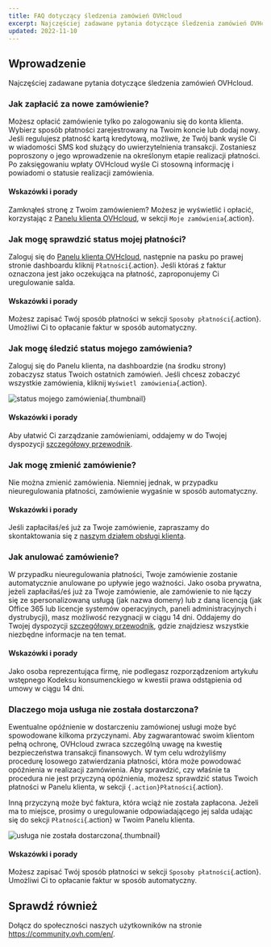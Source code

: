 ```yaml
---
title: FAQ dotyczący śledzenia zamówień OVHcloud
excerpt: Najczęściej zadawane pytania dotyczące śledzenia zamówień OVHcloud
updated: 2022-11-10
---
```


## Wprowadzenie

Najczęściej zadawane pytania dotyczące śledzenia zamówień OVHcloud.

### Jak zapłacić za nowe zamówienie?

Możesz opłacić zamówienie tylko po zalogowaniu się do konta klienta. Wybierz sposób płatności zarejestrowany na Twoim koncie lub dodaj nowy. Jeśli regulujesz płatność kartą kredytową, możliwe, że Twój bank wyśle Ci w wiadomości SMS kod służący do uwierzytelnienia transakcji. Zostaniesz poproszony o jego wprowadzenie na określonym etapie realizacji płatności. Po zaksięgowaniu wpłaty OVHcloud wyśle Ci stosowną informację i powiadomi o statusie realizacji zamówienia.

#### Wskazówki i porady

Zamknąłeś stronę z Twoim zamówieniem? Możesz je wyświetlić i opłacić, korzystając z [Panelu klienta OVHcloud](/links/manager), w sekcji `Moje zamówienia`{.action}.

### Jak mogę sprawdzić status mojej płatności?

Zaloguj się do [Panelu klienta OVHcloud](/links/manager), następnie na pasku po prawej stronie dashboardu kliknij `Płatności`{.action}. Jeśli któraś z faktur oznaczona jest jako oczekująca na płatność, zaproponujemy Ci uregulowanie salda.

#### Wskazówki i porady

Możesz zapisać Twój sposób płatności w sekcji `Sposoby płatności`{.action}. Umożliwi Ci to opłacanie faktur w sposób automatyczny.

### Jak mogę śledzić status mojego zamówienia?

Zaloguj się do Panelu klienta, na dashboardzie (na środku strony) zobaczysz status Twoich ostatnich zamówień. Jeśli chcesz zobaczyć wszystkie zamówienia, kliknij `Wyświetl zamówienia`{.action}.

![status mojego zamówienia](images/order_final-min.gif){.thumbnail}

#### Wskazówki i porady

Aby ułatwić Ci zarządzanie zamówieniami, oddajemy w do Twojej dyspozycji [szczegółowy przewodnik](/pages/account_and_service_management/managing_billing_payments_and_services/managing_ovh_orders).

### Jak mogę zmienić zamówienie?

Nie można zmienić zamówienia. Niemniej jednak, w przypadku nieuregulowania płatności, zamówienie wygaśnie w sposób automatyczny.

#### Wskazówki i porady

Jeśli zapłaciłaś/eś już za Twoje zamówienie, zapraszamy do skontaktowania się z [naszym działem obsługi klienta](https://www.ovhcloud.com/pl/contact/).

### Jak anulować zamówienie?

W przypadku nieuregulowania płatności, Twoje zamówienie zostanie automatycznie anulowane po upływie jego ważności.
Jako osoba prywatna, jeżeli zapłaciłaś/eś już za Twoje zamówienie, ale zamówienie to nie łączy się ze spersonalizowaną usługą (jak nazwa domeny) lub z daną licencją (jak Office 365 lub licencje systemów operacyjnych, paneli administracyjnych i dystrubycji), masz możliwość rezygnacji w ciągu 14 dni. Oddajemy do Twojej dyspozycji [szczegółowy przewodnik](/pages/account_and_service_management/managing_billing_payments_and_services/managing_ovh_orders#korzystanie-z-prawa-do-odstapienia-od-umowy), gdzie znajdziesz wszystkie niezbędne informacje na ten temat.

#### Wskazówki i porady

Jako osoba reprezentująca firmę, nie podlegasz rozporządzeniom artykułu wstępnego Kodeksu konsumenckiego w kwestii prawa odstąpienia od umowy w ciągu 14 dni.

### Dlaczego moja usługa nie została dostarczona?

Ewentualne opóźnienie w dostarczeniu zamówionej usługi może być spowodowane kilkoma przyczynami.
Aby zagwarantować swoim klientom pełną ochronę, OVHcloud zwraca szczególną uwagę na kwestię bezpieczeństwa transakcji finansowych. W tym celu wdrożyliśmy procedurę losowego zatwierdzania płatności, która może powodować opóźnienia w realizacji zamówienia. Aby sprawdzić, czy właśnie ta procedura nie jest przyczyną opóźnienia, możesz sprawdzić status Twoich płatności w Panelu klienta, w sekcji `{.action}Płatności`{.action}.

Inną przyczyną może być faktura, która wciąż nie została zapłacona. Jeżeli ma to miejsce, prosimy o uregulowanie odpowiadającego jej salda udając się do sekcji `Płatności`{.action} w Twoim Panelu klienta.

![usługa nie została dostarczona](images/billing_final_0.gif){.thumbnail}

#### Wskazówki i porady

Możesz zapisać Twój sposób płatności w sekcji `Sposoby płatności`{.action}. Umożliwi Ci to opłacanie faktur w sposób automatyczny.

## Sprawdź również

Dołącz do społeczności naszych użytkowników na stronie <https://community.ovh.com/en/>.